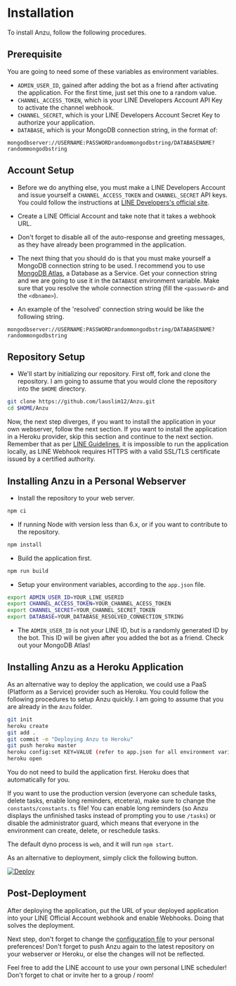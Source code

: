 # Installation

To install Anzu, follow the following procedures.

## Prerequisite

You are going to need some of these variables as environment variables.

- `ADMIN_USER_ID`, gained after adding the bot as a friend after activating the application. For the first time, just set this one to a random value.
- `CHANNEL_ACCESS_TOKEN`, which is your LINE Developers Account API Key to activate the channel webhook.
- `CHANNEL_SECRET`, which is your LINE Developers Account Secret Key to authorize your application.
- `DATABASE`, which is your MongoDB connection string, in the format of:

```text
mongodbserver://USERNAME:PASSWORDrandommongodbstring/DATABASENAME?randommongodbstring
```

## Account Setup

- Before we do anything else, you must make a LINE Developers Account and issue yourself a `CHANNEL_ACCESS_TOKEN` and `CHANNEL_SECRET` API keys. You could follow the instructions at [LINE Developers's official site](https://developers.line.biz/en/).

- Create a LINE Official Account and take note that it takes a webhook URL.

- Don't forget to disable all of the auto-response and greeting messages, as they have already been programmed in the application.

- The next thing that you should do is that you must make yourself a MongoDB connection string to be used. I recommend you to use [MongoDB Atlas](https://www.mongodb.com/cloud/atlas), a Database as a Service. Get your connection string and we are going to use it in the `DATABASE` environment variable. Make sure that you resolve the whole connection string (fill the `<password>` and the `<dbname>`).

- An example of the 'resolved' connection string would be like the following string.

```text
mongodbserver://USERNAME:PASSWORDrandommongodbstring/DATABASENAME?randommongodbstring
```

## Repository Setup

- We'll start by initializing our repository. First off, fork and clone the repository. I am going to assume that you would clone the repository into the `$HOME` directory.

```bash
git clone https://github.com/lauslim12/Anzu.git
cd $HOME/Anzu
```

Now, the next step diverges, if you want to install the application in your own webserver, follow the next section. If you want to install the application in a Heroku provider, skip this section and continue to the next section. Remember that as per [LINE Guidelines](https://developers.line.biz/en/docs/messaging-api/building-bot/), it is impossible to run the application locally, as LINE Webhook requires HTTPS with a valid SSL/TLS certificate issued by a certified authority.

## Installing Anzu in a Personal Webserver

- Install the repository to your web server.

```bash
npm ci
```

- If running Node with version less than 6.x, or if you want to contribute to the repository.

```bash
npm install
```

- Build the application first.

```bash
npm run build
```

- Setup your environment variables, according to the `app.json` file.

```bash
export ADMIN_USER_ID=YOUR_LINE_USERID
export CHANNEL_ACCESS_TOKEN=YOUR_CHANNEL_ACESS_TOKEN
export CHANNEL_SECRET=YOUR_CHANNEL_SECRET_TOKEN
export DATABASE=YOUR_DATABASE_RESOLVED_CONNECTION_STRING
```

- The `ADMIN_USER_ID` is not your LINE ID, but is a randomly generated ID by the bot. This ID will be given after you added the bot as a friend. Check out your MongoDB Atlas!

## Installing Anzu as a Heroku Application

As an alternative way to deploy the application, we could use a PaaS (Platform as a Service) provider such as Heroku. You could follow the following procedures to setup Anzu quickly. I am going to assume that you are already in the `Anzu` folder.

```bash
git init
heroku create
git add .
git commit -m "Deploying Anzu to Heroku"
git push heroku master
heroku config:set KEY=VALUE (refer to app.json for all environment variables)
heroku open
```

You do not need to build the application first. Heroku does that automatically for you.

If you want to use the production version (everyone can schedule tasks, delete tasks, enable long reminders, etcetera), make sure to change the `constants/constants.ts` file! You can enable long reminders (so Anzu displays the unfinished tasks instead of prompting you to use `/tasks`) or disable the administrator guard, which means that everyone in the environment can create, delete, or reschedule tasks.

The default dyno process is `web`, and it will run `npm start`.

As an alternative to deployment, simply click the following button.

[![Deploy](https://www.herokucdn.com/deploy/button.svg)](https://heroku.com/deploy?template=https://github.com/lauslim12/Anzu)

## Post-Deployment

After deploying the application, put the URL of your deployed application into your LINE Official Account webhook and enable Webhooks. Doing that solves the deployment.

Next step, don't forget to change the [configuration file](configurations.md) to your personal preferences! Don't forget to push Anzu again to the latest repository on your webserver or Heroku, or else the changes will not be reflected.

Feel free to add the LINE account to use your own personal LINE scheduler! Don't forget to chat or invite her to a group / room!
